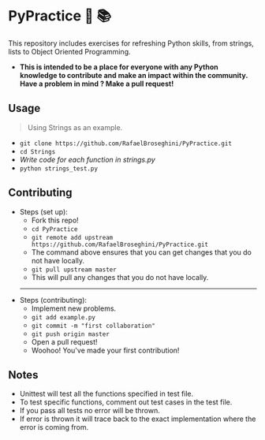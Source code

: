 # PyPractice :snake: :books:
This repository includes exercises for refreshing Python skills, from strings, lists to Object Oriented Programming.

* **This is intended to be a place for everyone with any Python knowledge to contribute
and make an impact within the community. Have a problem in mind ? Make a pull request!**

## Usage
> Using Strings as an example.
* `git clone https://github.com/RafaelBroseghini/PyPractice.git`
* `cd Strings`
* *Write code for each function in strings.py*
* `python strings_test.py`

## Contributing
* Steps (set up):
  * Fork this repo!
  * `cd PyPractice`
  * `git remote add upstream https://github.com/RafaelBroseghini/PyPractice.git`
  * The command above ensures that you can get changes that you do not have locally.
  * `git pull upstream master`
  * This will pull any changes that you do not have locally.
  ---
* Steps (contributing):
  * Implement new problems.
  * `git add example.py`
  * `git commit -m "first collaboration"`
  * `git push origin master`
  * Open a pull request!
  * Woohoo! You've made your first contribution!
  

## Notes
* Unittest will test all the functions specified in test file.
* To test specific functions, comment out test cases in the test file.
* If you pass all tests no error will be thrown.
* If error is thrown it will trace back to the exact implementation where the error is coming from.
